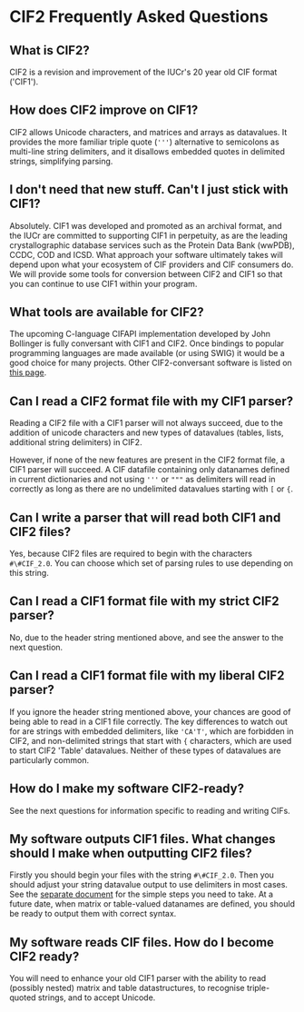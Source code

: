 # CIF2 Frequently Asked Questions

## What is CIF2? 

CIF2 is a revision and improvement of the IUCr's 20 year old CIF format ('CIF1'). 

## How does CIF2 improve on CIF1?

CIF2 allows Unicode characters, and matrices and arrays as
datavalues. It provides the more familiar triple quote (`'''`)
alternative to semicolons as multi-line string delimiters, and it
disallows embedded quotes in delimited strings,
simplifying parsing.

## I don't need that new stuff. Can't I just stick with CIF1?

Absolutely. CIF1 was developed and promoted as an archival format, and the 
IUCr are committed to supporting CIF1 in perpetuity, as are the leading
crystallographic database services such as the Protein Data Bank (wwPDB), 
CCDC, COD and ICSD.
What approach your software ultimately takes will depend upon
what your ecosystem of CIF providers and CIF consumers do. 
We will provide some tools for conversion between CIF2 and CIF1 so that you can
continue to use CIF1 within your program.

## What tools are available for CIF2?

The upcoming C-language CIFAPI implementation developed by John Bollinger is fully conversant with
CIF1 and CIF2. Once bindings to popular programming languages are made available (or using
SWIG) it would be a good choice for many projects.  Other CIF2-conversant software
is listed on [this page](cif2_software.html).

## Can I read a CIF2 format file with my CIF1 parser?

Reading a CIF2 file with a CIF1 parser will not always succeed, due to
the addition of unicode characters and new types of datavalues (tables, lists,
additional string delimiters) in
CIF2.  

However, if none of the new features are
present in the CIF2 format file, a CIF1 parser will succeed.  A
CIF datafile containing only datanames defined in current dictionaries and not using
`'''` or `"""` as delimiters will read in correctly as long
as there are no undelimited datavalues starting with `[` or `{`.

## Can I write a parser that will read both CIF1 and CIF2 files?

Yes, because CIF2 files are required to begin with the characters `#\#CIF_2.0`. You can
choose which set of parsing rules to use depending on this string.

## Can I read a CIF1 format file with my strict CIF2 parser?

No, due to the header string mentioned above, and see the answer to the next question.

## Can I read a CIF1 format file with my liberal CIF2 parser?

If you ignore the header string mentioned above, your chances are good of being
able to read in a CIF1 file correctly.  The key differences to watch out for are
strings with embedded delimiters, like `'CA'T'`, which are forbidden in CIF2, 
and non-delimited strings that start with `{` characters, which are used
to start CIF2 'Table' datavalues. Neither of these types of datavalues are particularly common.

## How do I make my software CIF2-ready?

See the next questions for information specific to reading and writing CIFs.

## My software outputs CIF1 files.  What changes should I make when outputting CIF2 files?

Firstly you should begin your files with the string `#\#CIF_2.0`. Then
you should adjust your string datavalue output to use delimiters in
most cases. See the [separate document](simple_steps.html) for the simple steps you need to
take.  At a future date, when matrix or table-valued datanames are
defined, you should be ready to output them with correct syntax.

## My software reads CIF files. How do I become CIF2 ready?

You will need to enhance your old CIF1 parser with the ability to read
(possibly nested) matrix and table datastructures, to recognise
triple-quoted strings, and to accept Unicode.  
